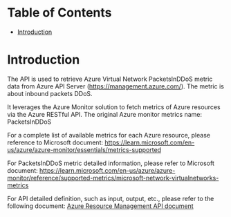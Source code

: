 # Table of Contents
- [Introduction](#introduction)


# Introduction <a name="introduction"></a>
The API is used to retrieve Azure Virtual Network PacketsInDDoS metric data from Azure API Server (https://management.azure.com/). The metric is about inbound packets DDoS.



It leverages the Azure Monitor solution to fetch metrics of Azure resources via the Azure RESTful API. The original Azure monitor metrics name: PacketsInDDoS



For a complete list of available metrics for each Azure resource, please reference to Microsoft document: https://learn.microsoft.com/en-us/azure/azure-monitor/essentials/metrics-supported

For PacketsInDDoS metric detailed information, please refer to Microsoft document: https://learn.microsoft.com/en-us/azure/azure-monitor/reference/supported-metrics/microsoft-network-virtualnetworks-metrics

For API detailed definition, such as input, output, etc., please refer to the following document:
[Azure Resource Management API document](https://learn.microsoft.com/en-us/rest/api/monitor/metrics/list?view=rest-monitor-2023-10-01&tabs=HTTP)


